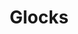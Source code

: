 ---
title: Glocks
crosslinks:
- gundeals
- guns
- GlockMod
- CCW
- Firearms
- Gunsforsale
- ar15
- glock43
- GunPorn
- Shotguns
- EDC
- ccw
- weekendgunnit
- cigars
- knolling
- ArcherFX
- SigSauer
- thewestwing
- reloading
---